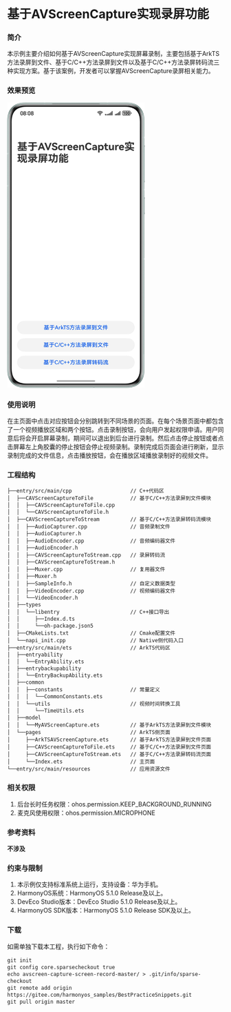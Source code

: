 # 基于AVScreenCapture实现录屏功能

### 简介

本示例主要介绍如何基于AVScreenCapture实现屏幕录制，主要包括基于ArkTS方法录屏到文件、基于C/C++方法录屏到文件以及基于C/C++方法录屏转码流三种实现方案。基于该案例，开发者可以掌握AVScreenCapture录屏相关能力。

### 效果预览

<img src="screenshots/device/PreviewImage_ZH.png" width="320">

### 使用说明

在主页面中点击对应按钮会分别跳转到不同场景的页面。在每个场景页面中都包含了一个视频播放区域和两个按钮。点击录制按钮，会向用户发起权限申请。用户同意后将会开启屏幕录制，期间可以退出到后台进行录制。然后点击停止按钮或者点击屏幕左上角胶囊的停止按钮会停止视频录制。录制完成后页面会进行刷新，显示录制完成的文件信息，点击播放按钮，会在播放区域播放录制好的视频文件。

### 工程结构

```
├──entry/src/main/cpp                   // C++代码区
│  ├──CAVScreenCaptureToFile            // 基于C/C++方法录屏到文件模块
│  │  ├──CAVScreenCaptureToFile.cpp
│  │  └──CAVScreenCaptureToFile.h      
│  ├──CAVScreenCaptureToStream          // 基于C/C++方法录屏转码流模块
│  │  ├──AudioCapturer.cpp              // 音频录制文件
│  │  ├──AudioCapturer.h
│  │  ├──AudioEncoder.cpp               // 音频编码器文件
│  │  ├──AudioEncoder.h
│  │  ├──CAVScreenCaptureToStream.cpp   // 录屏转码流
│  │  ├──CAVScreenCaptureToStream.h
│  │  ├──Muxer.cpp                      // 复用器文件
│  │  ├──Muxer.h
│  │  ├──SampleInfo.h                   // 自定义数据类型
│  │  ├──VideoEncoder.cpp               // 视频编码器文件
│  │  └──VideoEncoder.h    
│  ├──types
│  │  └──libentry                       // C++接口导出
│  │     ├──Index.d.ts                
│  │     └──oh-package.json5           
│  ├──CMakeLists.txt                    // Cmake配置文件
│  └──napi_init.cpp                     // Native侧代码入口
├──entry/src/main/ets                   // ArkTS代码区                  
│  ├──entryability        
│  │  └──EntryAbility.ets                                
│  ├──entrybackupability 
│  │  └──EntryBackupAbility.ets   
│  ├──common
│  │  ├──constants                      // 常量定义
│  │  │  └──CommonConstants.ets        
│  │  └──utils                          // 视频时间转换工具     
│  │     └──TimeUtils.ets         
│  ├──model                
│  │  └──MyAVScreenCapture.ets          // 基于ArkTS方法录屏到文件模块
│  └──pages                             // ArkTS侧页面
│     ├──ArkTSAVScreenCapture.ets       // 基于ArkTS方法录屏到文件页面 
│     ├──CAVScreenCaptureToFile.ets     // 基于C/C++方法录屏到文件页面
│     ├──CAVScreenCaptureToStream.ets   // 基于C/C++方法录屏转码流页面
│     └──Index.ets                      // 主页面               
└──entry/src/main/resources             // 应用资源文件
```

### 相关权限

1. 后台长时任务权限：ohos.permission.KEEP_BACKGROUND_RUNNING
2. 麦克风使用权限：ohos.permission.MICROPHONE

### 参考资料

**不涉及**

### 约束与限制

1. 本示例仅支持标准系统上运行，支持设备：华为手机。
2. HarmonyOS系统：HarmonyOS 5.1.0 Release及以上。
3. DevEco Studio版本：DevEco Studio 5.1.0 Release及以上。
4. HarmonyOS SDK版本：HarmonyOS 5.1.0 Release SDK及以上。

### 下载

如需单独下载本工程，执行如下命令：
```
git init
git config core.sparsecheckout true
echo avscreen-capture-screen-record-master/ > .git/info/sparse-checkout
git remote add origin https://gitee.com/harmonyos_samples/BestPracticeSnippets.git
git pull origin master
```